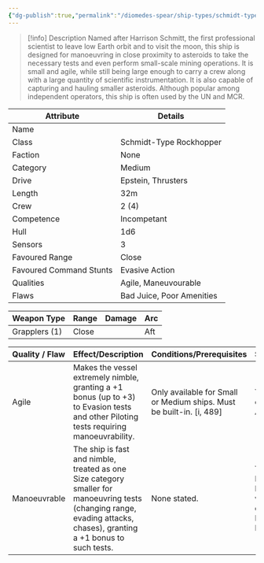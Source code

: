 ```yaml
---
{"dg-publish":true,"permalink":"/diomedes-spear/ship-types/schmidt-type-rockhopper/"}
---
```


> [!info] Description
> Named after Harrison Schmitt, the first professional scientist to leave low Earth orbit and to visit the moon, this ship is designed for manoeuvring in close proximity to asteroids to take the necessary tests and even perform small-scale mining operations. It is small and agile, while still being large enough to carry a crew along with a large quantity of scientific instrumentation. It is also capable of capturing and hauling smaller asteroids. Although popular among independent operators, this ship is often used by the UN and MCR.

| Attribute               | Details                   |
| ----------------------- | ------------------------- |
| Name                    |                           |
| Class                   | Schmidt-Type Rockhopper   |
| Faction                 | None                      |
| Category                | Medium                    |
| Drive                   | Epstein, Thrusters        |
| Length                  | 32m                       |
| Crew                    | 2 (4)                     |
| Competence              | Incompetant               |
| Hull                    | 1d6                       |
| Sensors                 | 3                         |
| Favoured Range          | Close                     |
| Favoured Command Stunts | Evasive Action            |
| Qualities               | Agile, Maneuvourable      |
| Flaws                   | Bad Juice, Poor Amenities |

| Weapon Type             | Range  | Damage | Arc  |
| ----------------------- | ------ | ------ | ---- |
| Grapplers (1)           | Close  |        | Aft  |

| Quality / Flaw | Effect/Description                                                                                                                                                    | Conditions/Prerequisites                                             | Stackable?                                                                 |
| :------------- | :-------------------------------------------------------------------------------------------------------------------------------------------------------------------- | :------------------------------------------------------------------- | :------------------------------------------------------------------------- |
| Agile          | Makes the vessel extremely nimble, granting a +1 bonus (up to +3) to Evasion tests and other Piloting tests requiring manoeuvrability.                                | Only available for Small or Medium ships. Must be built-in. [i, 489] | Yes (up to +3, e.g., Agile II, Agile III)                                  |
| Manoeuvrable   | The ship is fast and nimble, treated as one Size category smaller for manoeuvring tests (changing range, evading attacks, chases), granting a +1 bonus to such tests. | None stated.                                                         | Yes (can be Highly Manoeuvrable with two qualities; e.g., Manoeuvrable II) |
